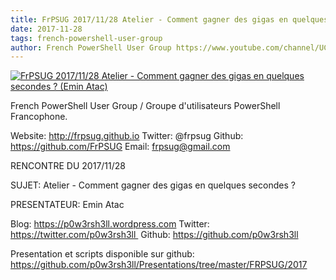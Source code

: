 ```yaml
---
title: FrPSUG 2017/11/28 Atelier - Comment gagner des gigas en quelques secondes ? (Emin Atac)
date: 2017-11-28
tags: french-powershell-user-group
author: French PowerShell User Group https://www.youtube.com/channel/UCyxicOKZNm_u1opF_xAYfDA
---
```


[![FrPSUG 2017/11/28 Atelier - Comment gagner des gigas en quelques secondes ? (Emin Atac)](https://i3.ytimg.com/vi/fZly3Cg73p8/hqdefault.jpg "FrPSUG 2017/11/28 Atelier - Comment gagner des gigas en quelques secondes ? (Emin Atac)")](https://www.youtube.com/watch?v=fZly3Cg73p8)

French PowerShell User Group / Groupe d'utilisateurs PowerShell Francophone.

Website: http://frpsug.github.io
Twitter: @frpsug
Github: https://github.com/FrPSUG
Email: frpsug@gmail.com


RENCONTRE DU 2017/11/28

SUJET: Atelier - Comment gagner des gigas en quelques secondes ?

PRESENTATEUR: Emin Atac

Blog: https://p0w3rsh3ll.wordpress.com 
Twitter: https://twitter.com/p0w3rsh3ll 
Github: https://github.com/p0w3rsh3ll



Presentation et scripts disponible sur github: https://github.com/p0w3rsh3ll/Presentations/tree/master/FRPSUG/2017
